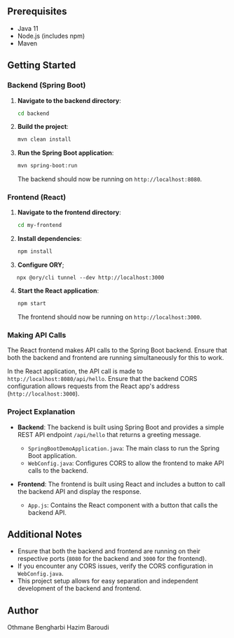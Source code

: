 ## Prerequisites

- Java 11
- Node.js (includes npm)
- Maven

## Getting Started

### Backend (Spring Boot)

1. **Navigate to the backend directory**:

    ```sh
    cd backend
    ```

2. **Build the project**:

    ```sh
    mvn clean install
    ```

3. **Run the Spring Boot application**:

    ```sh
    mvn spring-boot:run
    ```

    The backend should now be running on `http://localhost:8080`.

### Frontend (React)

1. **Navigate to the frontend directory**:

    ```sh
    cd my-frontend
    ```

2. **Install dependencies**:

    ```sh
    npm install
    ```
3. **Configure ORY**;
```export ORY_SDK_URL=https://great-bouman-yxwvgjdn52.projects.oryapis.com
   npx @ory/cli tunnel --dev http://localhost:3000
   ```

4. **Start the React application**:

    ```sh
    npm start
    ```

    The frontend should now be running on `http://localhost:3000`.

### Making API Calls

The React frontend makes API calls to the Spring Boot backend. Ensure that both the backend and frontend are running simultaneously for this to work.

In the React application, the API call is made to `http://localhost:8080/api/hello`. Ensure that the backend CORS configuration allows requests from the React app's address (`http://localhost:3000`).

### Project Explanation

- **Backend**: The backend is built using Spring Boot and provides a simple REST API endpoint `/api/hello` that returns a greeting message.
  - `SpringBootDemoApplication.java`: The main class to run the Spring Boot application.
  - `WebConfig.java`: Configures CORS to allow the frontend to make API calls to the backend.

- **Frontend**: The frontend is built using React and includes a button to call the backend API and display the response.
  - `App.js`: Contains the React component with a button that calls the backend API.

## Additional Notes

- Ensure that both the backend and frontend are running on their respective ports (`8080` for the backend and `3000` for the frontend).
- If you encounter any CORS issues, verify the CORS configuration in `WebConfig.java`.
- This project setup allows for easy separation and independent development of the backend and frontend.

## Author

Othmane Bengharbi
Hazim Baroudi

